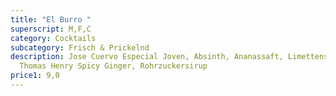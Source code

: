 ```yaml
---
title: "El Burro "
superscript: M,F,C
category: Cocktails
subcategory: Frisch & Prickelnd
description: Jose Cuervo Especial Joven, Absinth, Ananassaft, Limettensaft,
  Thomas Henry Spicy Ginger, Rohrzuckersirup
price1: 9,0
---
```

